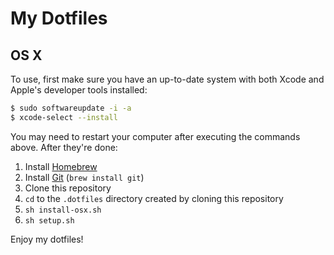 # My Dotfiles

## OS X

To use, first make sure you have an up-to-date system with both Xcode and Apple's developer tools installed:

```sh
$ sudo softwareupdate -i -a
$ xcode-select --install
```

You may need to restart your computer after executing the commands above. After they're done:

1. Install [Homebrew](http://brew.sh/)
2. Install [Git](http://git-scm.com/) (`brew install git`)
3. Clone this repository
4. `cd` to the `.dotfiles` directory created by cloning this repository
5. `sh install-osx.sh`
6. `sh setup.sh`

Enjoy my dotfiles!
